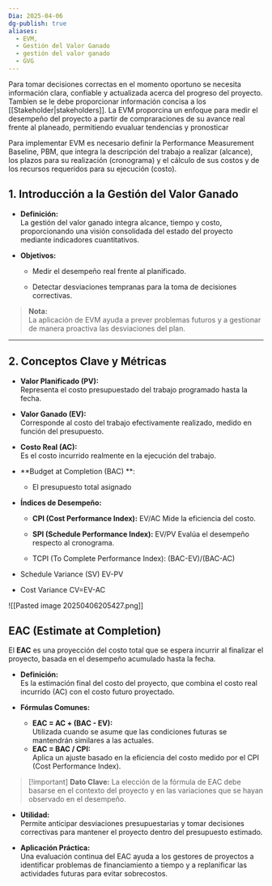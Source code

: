 ```yaml
---
Dia: 2025-04-06
dg-publish: true
aliases:
  - EVM,
  - Gestión del Valor Ganado
  - gestión del valor ganado
  - GVG
---
```

Para tomar decisiones correctas en el momento oportuno se necesita información clara, confiable y actualizada acerca del progreso del proyecto. Tambien se le debe proporcionar información concisa a los [[Stakeholder|stakeholders]]. La EVM proporcina un enfoque para medir el desempeño del proyecto a partir de compraraciones de su avance real frente al planeado, permitiendo evualuar tendencias y pronosticar

Para implementar EVM es necesario definir la Performance Measurement Baseline, PBM, que integra la descripción del trabajo a realizar (alcance), los plazos para su realización (cronograma) y el cálculo de sus costos y de los recursos requeridos para su ejecución (costo).
## 1. Introducción a la Gestión del Valor Ganado

- **Definición:**  
    La gestión del valor ganado integra alcance, tiempo y costo, proporcionando una visión consolidada del estado del proyecto mediante indicadores cuantitativos.
    
- **Objetivos:**
    
    - Medir el desempeño real frente al planificado.
        
    - Detectar desviaciones tempranas para la toma de decisiones correctivas.
        

> **Nota:**  
> La aplicación de EVM ayuda a prever problemas futuros y a gestionar de manera proactiva las desviaciones del plan.

---

## 2. Conceptos Clave y Métricas

- **Valor Planificado (PV):**  
    Representa el costo presupuestado del trabajo programado hasta la fecha.
    
- **Valor Ganado (EV):**  
    Corresponde al costo del trabajo efectivamente realizado, medido en función del presupuesto.
    
- **Costo Real (AC):**  
    Es el costo incurrido realmente en la ejecución del trabajo.
    
- **Budget at Completion (BAC) **:
	- El presupuesto total asignado
	    
- **Índices de Desempeño:**
    
    - **CPI (Cost Performance Index):** EV/AC Mide la eficiencia del costo.
        
    - **SPI (Schedule Performance Index):** EV/PV Evalúa el desempeño respecto al cronograma.
      
    - TCPI (To Complete Performance Index): (BAC-EV)/(BAC-AC)
        
- Schedule Variance (SV) EV-PV
- Cost Variance CV=EV-AC

![[Pasted image 20250406205427.png]]

## EAC  (Estimate at Completion)

El **EAC** es una proyección del costo total que se espera incurrir al finalizar el proyecto, basada en el desempeño acumulado hasta la fecha.

- **Definición:**  
  Es la estimación final del costo del proyecto, que combina el costo real incurrido (AC) con el costo futuro proyectado.

- **Fórmulas Comunes:**  
  - **EAC = AC + (BAC - EV):**  
    Utilizada cuando se asume que las condiciones futuras se mantendrán similares a las actuales.  
  - **EAC = BAC / CPI:**  
    Aplica un ajuste basado en la eficiencia del costo medido por el CPI (Cost Performance Index).

>[!important] **Dato Clave:**   La elección de la fórmula de EAC debe basarse en el contexto del proyecto y en las variaciones que se hayan observado en el desempeño.

- **Utilidad:**  
  Permite anticipar desviaciones presupuestarias y tomar decisiones correctivas para mantener el proyecto dentro del presupuesto estimado.

- **Aplicación Práctica:**  
  Una evaluación continua del EAC ayuda a los gestores de proyectos a identificar problemas de financiamiento a tiempo y a replanificar las actividades futuras para evitar sobrecostos.
